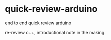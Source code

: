 # quick-review-arduino
end to end quick review arduino


re-review c++, introductional note in the making.